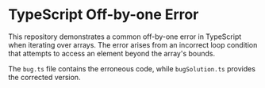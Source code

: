# TypeScript Off-by-one Error

This repository demonstrates a common off-by-one error in TypeScript when iterating over arrays.  The error arises from an incorrect loop condition that attempts to access an element beyond the array's bounds.

The `bug.ts` file contains the erroneous code, while `bugSolution.ts` provides the corrected version.